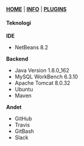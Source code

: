 [**HOME**](index.md) | [**INFO**](gruppe.md) | [**PLUGINS**](mavenplugins.md)  


#### Teknologi

**IDE**
* NetBeans 8.2

**Backend**
* Java Version 1.8.0_162
* MySQL WorkBench 6.3.10
* Apache Tomcat 8.0.32
* Ubuntu
* Maven

**Andet**
* GitHub
* Travis
* GitBash
* Slack

